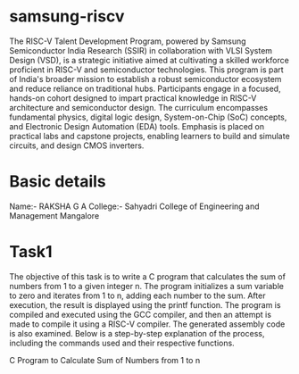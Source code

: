 # samsung-riscv
The RISC-V Talent Development Program, powered by Samsung Semiconductor India Research (SSIR) in collaboration with VLSI System Design (VSD), is a strategic initiative aimed at cultivating a skilled workforce proficient in RISC-V and semiconductor technologies. This program is part of India's broader mission to establish a robust semiconductor ecosystem and reduce reliance on traditional hubs.
 Participants engage in a focused, hands-on cohort designed to impart practical knowledge in RISC-V architecture and semiconductor design. The curriculum encompasses fundamental physics, digital logic design, System-on-Chip (SoC) concepts, and Electronic Design Automation (EDA) tools. Emphasis is placed on practical labs and capstone projects, enabling learners to build and simulate circuits, and design CMOS inverters.

# Basic details 
Name:- RAKSHA G A 
College:- Sahyadri College of Engineering and Management Mangalore 

# Task1
The objective of this task is to write a C program that calculates the sum of numbers from 1 to a given integer n. The program initializes a sum variable to zero and iterates from 1 to n, adding each number to the sum. After execution, the result is displayed using the printf function. The program is compiled and executed using the GCC compiler, and then an attempt is made to compile it using a RISC-V compiler. The generated assembly code is also examined. Below is a step-by-step explanation of the process, including the commands used and their respective functions.


 C Program to Calculate Sum of Numbers from 1 to n

 


 
